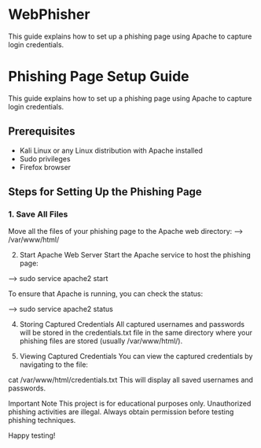 # WebPhisher
This guide explains how to set up a phishing page using Apache to capture login credentials.
# Phishing Page Setup Guide

This guide explains how to set up a phishing page using Apache to capture login credentials.

## Prerequisites

- Kali Linux or any Linux distribution with Apache installed
- Sudo privileges
- Firefox browser

## Steps for Setting Up the Phishing Page

### 1. Save All Files

Move all the files of your phishing page to the Apache web directory:
--> /var/www/html/

2. Start Apache Web Server
Start the Apache service to host the phishing page:

--> sudo service apache2 start

To ensure that Apache is running, you can check the status:

--> sudo service apache2 status

4. Storing Captured Credentials
All captured usernames and passwords will be stored in the credentials.txt file in the same directory where your phishing files are stored (usually /var/www/html/).

5. Viewing Captured Credentials
You can view the captured credentials by navigating to the file:

cat /var/www/html/credentials.txt
This will display all saved usernames and passwords.

Important Note
This project is for educational purposes only. Unauthorized phishing activities are illegal. Always obtain permission before testing phishing techniques.

Happy testing!

